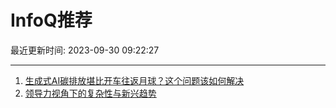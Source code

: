 # InfoQ推荐

最近更新时间: 2023-09-30 09:22:27

--- 
1. [生成式AI碳排放堪比开车往返月球？这个问题该如何解决](https://www.infoq.cn/article/EGdxPRvIZexgBCvtaeJP) 
2. [领导力视角下的复杂性与新兴趋势](https://www.infoq.cn/article/l96EdyzNTPXJZIOQR99T) 
